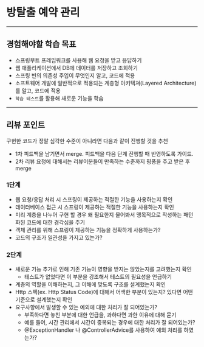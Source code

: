 # 방탈출 예약 관리

---

## 경험해야할 학습 목표

- 스프링부트 프레임워크를 사용해 웹 요청을 받고 응답하기
- 웹 애플리케이션에서 DB에 데이터를 저장하고 조회하기
- 스프링 빈의 의존성 주입이 무엇인지 알고, 코드에 적용
- 소프트웨어 개발에 일반적으로 적용되는 계층형 아키텍쳐(Layered Architecture)를 알고, 코드에 적용
- `학습 테스트`를 활용해 새로운 기능을 학습

---

## 리뷰 포인트
구현한 코드가 정말 심각한 수준이 아니라면 다음과 같이 진행할 것을 추천

- 1차 피드백을 남기면서 merge. 피드백을 다음 단계 진행할 때 반영하도록 가이드.
- 2차 리뷰 요청에 대해서는 리뷰어분들이 만족하는 수준까지 핑퐁을 주고 받은 후 merge

### 1단계

- 웹 요청/응답 처리 시 스프링이 제공하는 적절한 기능을 사용하는지 확인
- 데이터베이스 접근 시 스프링이 제공하는 적절한 기능을 사용하는지 확인
- 미리 계층을 나누어 구현 할 경우 왜 필요한지 물어봐서 맹목적으로 작성하는 패턴화된 코드에 대한 경각심을 주기
- 객체 관리를 위해 스프링이 제공하는 기능을 정확하게 사용하는가?
- 코드의 구조가 일관성을 가지고 있는가?

### 2단계

- 새로운 기능 추가로 인해 기존 기능이 영향을 받지는 않았는지를 고려했는지 확인
  - 테스트가 없었다면 이 부분을 강조해서 테스트의 필요성을 언급하기
- 계층의 역할을 이해하는지, 그 이해에 맞도록 구조를 설계했는지 확인
- Http 스펙(ex. Http Status Code)에 대해서 어색한 부분이 있는지? 있다면 어떤 기준으로 설계했는지 확인
- 요구사항에서 발생할 수 있는 예외에 대한 처리가 잘 되어있는가?
  - 부족하다면 놓친 부분에 대한 언급을, 과하다면 과한 이유에 대해 묻기
  - 예를 들어, 시간 관리에서 시간이 중복되는 경우에 대한 처리가 잘 되어있는가?
  - @ExceptionHandler 나 @ControllerAdvice를 사용하여 예외 처리를 하였는가?
